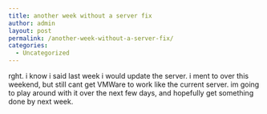 ```yaml
---
title: another week without a server fix
author: admin
layout: post
permalink: /another-week-without-a-server-fix/
categories:
  - Uncategorized
---
```

rght. i know i said last week i would update the server. i ment to over this weekend, but still cant get VMWare to work like the current server. im going to play around with it over the next few days, and hopefully get something done by next week.